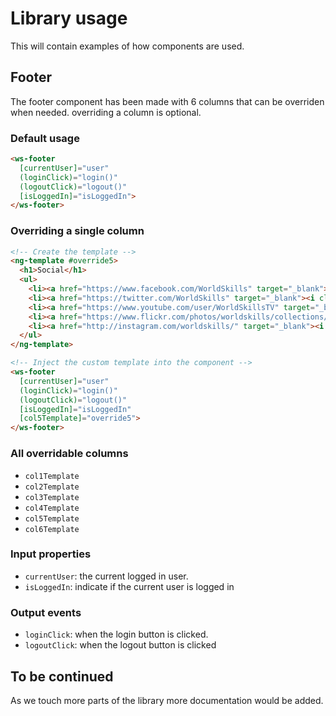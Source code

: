 # Library usage

This will contain examples of how components are used.

## Footer

The footer component has been made with 6 columns that can be overriden when needed. overriding a column is optional.

### Default usage

```HTML
<ws-footer
  [currentUser]="user"
  (loginClick)="login()"
  (logoutClick)="logout()"
  [isLoggedIn]="isLoggedIn">
</ws-footer>
```

### Overriding a single column

```HTML
<!-- Create the template -->
<ng-template #override5>
  <h1>Social</h1>
  <ul>
    <li><a href="https://www.facebook.com/WorldSkills" target="_blank"><i class="fa fa-facebook-official mr-3"></i>Facebook</a></li>
    <li><a href="https://twitter.com/WorldSkills" target="_blank"><i class="fa fa-twitter mr-3"></i>Twitter</a></li>
    <li><a href="https://www.youtube.com/user/WorldSkillsTV" target="_blank"><i class="fa fa-youtube-play mr-3"></i>YouTube</a></li>
    <li><a href="https://www.flickr.com/photos/worldskills/collections/" target="_blank"><i class="fa fa-flickr mr-3"></i>Flickr</a></li>
    <li><a href="http://instagram.com/worldskills/" target="_blank"><i class="fa fa-instagram mr-3"></i>Instagram</a></li>
  </ul>
</ng-template>

<!-- Inject the custom template into the component -->
<ws-footer
  [currentUser]="user"
  (loginClick)="login()"
  (logoutClick)="logout()"
  [isLoggedIn]="isLoggedIn"
  [col5Template]="override5">
</ws-footer>
```

### All overridable columns

* `col1Template`
* `col2Template`
* `col3Template`
* `col4Template`
* `col5Template`
* `col6Template`

### Input properties

* `currentUser`: the current logged in user.
* `isLoggedIn`: indicate if the current user is logged in

### Output events

* `loginClick`: when the login button is clicked.
* `logoutClick`: when the logout button is clicked

## To be continued

As we touch more parts of the library more documentation would be added.
